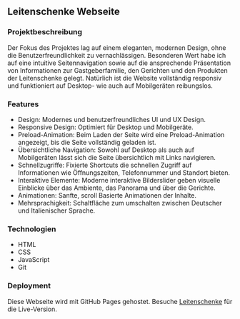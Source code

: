 ## Leitenschenke Webseite

### Projektbeschreibung

Der Fokus des Projektes lag auf einem eleganten, modernen Design, ohne die Benutzerfreundlichkeit zu vernachlässigen. Besonderen Wert habe ich auf eine intuitive Seitennavigation sowie auf die ansprechende Präsentation von Informationen zur Gastgeberfamilie, den Gerichten und den Produkten der Leitenschenke gelegt. Natürlich ist die Website vollständig responsiv und funktioniert auf Desktop- wie auch auf Mobilgeräten reibungslos.

### Features

- Design: Modernes und benutzerfreundliches UI und UX Design.
- Responsive Design: Optimiert für Desktop und Mobilgeräte.
- Preload-Animation: Beim Laden der Seite wird eine Preload-Animation angezeigt, bis die Seite vollständig geladen ist.
- Übersichtliche Navigation: Sowohl auf Desktop als auch auf Mobilgeräten lässt sich die Seite übersichtlich mit Links navigieren.
- Schnellzugriffe: Fixierte Shortcuts die schnellen Zugriff auf Informationen wie Öffnungszeiten, Telefonnummer und Standort bieten.
- Interaktive Elemente: Moderne interaktive Bilderslider geben visuelle Einblicke über das Ambiente, das Panorama und über die Gerichte.
- Animationen: Sanfte, scroll Basierte Animationen der Inhalte.
- Mehrsprachigkeit: Schaltfläche zum umschalten zwischen Deutscher und Italienischer Sprache.
  
### Technologien

- HTML
- CSS
- JavaScript
- Git

### Deployment

Diese Webseite wird mit GitHub Pages gehostet. Besuche [Leitenschenke](https://ivan-555.github.io/Leitenschenke/) für die Live-Version.
  
